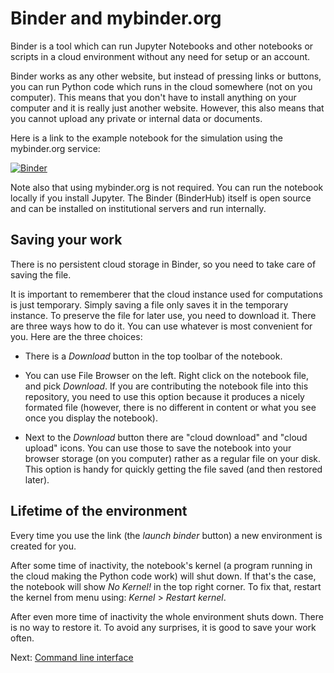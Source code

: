 # Binder and mybinder.org

Binder is a tool which can run Jupyter Notebooks and other notebooks
or scripts in a cloud environment without any need for setup or an
account.

Binder works as any other website, but instead of pressing
links or buttons, you can run Python code which runs in the cloud somewhere (not on you computer). This means that you don't have to install
anything on your computer and it is really just another website.
However, this also means that you cannot upload any private or internal
data or documents.

Here is a link to the example notebook for the simulation using the
mybinder.org service:

[![Binder](https://mybinder.org/badge_logo.svg)](https://mybinder.org/v2/gh/ncsu-landscape-dynamics/pathways-simulation/master?urlpath=lab/tree/example.ipynb)

Note also that using mybinder.org is not required. You can run the
notebook locally if you install Jupyter. The Binder (BinderHub) itself
is open source and can be installed on institutional servers and run
internally.

## Saving your work

There is no persistent cloud storage in Binder, so you need to take care
of saving the file.

It is important to rememberer that the cloud instance used for
computations is just temporary.
Simply saving a file only saves it in the temporary instance.
To preserve the file for later use, you need to download it.
There are three ways how to do it. You can use whatever is most
convenient for you. Here are the three choices:

* There is a *Download* button in the top toolbar of the notebook.

* You can use File Browser on the left. Right click on the notebook file,
  and pick *Download*. If you are contributing the notebook file into
  this repository, you need to use this option because it produces a
  nicely formated file (however, there is no different in content or
  what you see once you display the notebook).

* Next to the *Download* button there are "cloud download" and
  "cloud upload" icons. You can use those to save the notebook into your
  browser storage (on you computer) rather as a regular file on your disk.
  This option is handy for quickly getting the file saved (and then
  restored later).

## Lifetime of the environment

Every time you use the link (the *launch binder* button) a new
environment is created for you. 

After some time of inactivity, the notebook's kernel (a program running
in the cloud making the Python code work) will shut down. If that's the
case, the notebook will show *No Kernel!* in the top right corner.
To fix that, restart the kernel from menu using:
*Kernel* > *Restart kernel*.

After even more time of inactivity the whole environment shuts down.
There is no way to restore it. To avoid any surprises, it is good to
save your work often.

Next: [Command line interface](cli.md)
